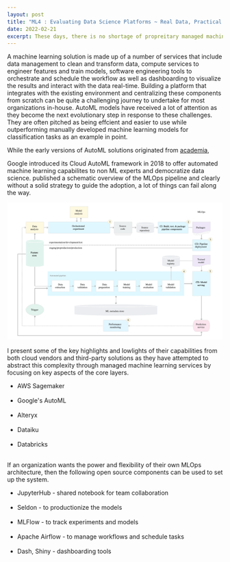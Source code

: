 ```yaml
---
layout: post
title: "ML4 : Evaluating Data Science Platforms ~ Real Data, Practical Tooling "
date: 2022-02-21
excerpt: These days, there is no shortage of propreitary managed machine learning platforms. How do you find one that is transformative and a good fit for your enterprise? What are the key factors to consider when re-engineering decision making for gaining a competitive advantage?
---
```


A machine learning solution is made up of a number of services that include data management to clean and transform data, compute services to engineer features and train models, software engineering tools to orchestrate and schedule the workflow as well as dashboarding to visualize the results and interact with the data real-time. Building a platform that integrates with the existing environment and centralizing these components from scratch can be quite a challenging journey to undertake for most organizations in-house. AutoML models have received a lot of attention as they become the next evolutionary step in response to these challenges. They are often pitched as being effcient and easier to use while outperforming manually developed machine learning models for classification tasks as an example in point.

While the early versions of AutoML solutions originated from <a class="url" href="https://arxiv.org/pdf/1908.05557.pdf">academia</a>,

Google introduced its Cloud AutoML framework in 2018 to offer automated machine learning capabilites to non ML experts and democratize data science.  published a schematic overview of the MLOps pipeline and clearly without a solid strategy to guide the adoption, a lot of things can fail along the way.

<img src="/images/AI-General/GCP-MLOps.png" class="block"/><br>

I present some of the key highlights and lowlights of their capabilities from both cloud vendors and third-party solutions as they have attempted to abstract this complexity through managed machine learning services by focusing on key aspects of the core layers. 


* AWS Sagemaker<br><br>
* Google's AutoML<br><br>
* Alteryx<br><br>
* Dataiku<br><br>
* Databricks<br><br>

If an organization wants the power and flexibility of their own MLOps architecture, then the following open source components can be used to set up the system.

* JupyterHub - shared notebook for team collaboration<br><br>
* Seldon - to productionize the models<br><br>
* MLFlow - to track experiments and models<br><br>
* Apache Airflow - to manage workflows and schedule tasks<br><br>
* Dash, Shiny - dashboarding tools
